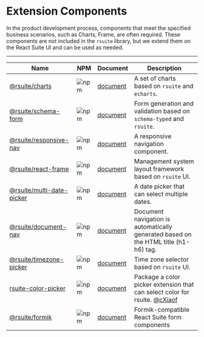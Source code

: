 # Extension Components

In the product development process, components that meet the specified business scenarios, such as Charts, Frame, are often required. These components are not included in the `rsuite` library, but we extend them on the React Suite UI and can be used as needed.

---

| Name                                           | NPM                           | Document                           | Description                                                                                       |
| ---------------------------------------------- | ----------------------------- | ---------------------------------- | ------------------------------------------------------------------------------------------------- |
| [@rsuite/charts][charts]                       | ![npm][npm-charts]            | [document][charts-docs]            | A set of charts based on `rsuite` and `echarts`.                                                  |
| [@rsuite/schema-form][schema-form]             | ![npm][npm-schema-form]       | [document][schema-form-docs]       | Form generation and validation based on `schema-typed` and `rsuite`.                              |
| [@rsuite/responsive-nav][nav]                  | ![npm][npm-responsive-nav]    | [document][nav-docs]               | A responsive navigation component.                                                                |
| [@rsuite/react-frame][frame]                   | ![npm][npm-react-frame]       | [document][frame-docs]             | Management system layout framework based on `rsuite` UI.                                          |
| [@rsuite/multi-date-picker][multi-date-picker] | ![npm][npm-multi-date-picker] | [document][multi-date-picker-docs] | A date picker that can select multiple dates.                                                     |
| [@rsuite/document-nav][document-nav]           | ![npm][npm-document-nav]      | [document][document-nav-docs]      | Document navigation is automatically generated based on the HTML title (h1-h6) tag.               |
| [@rsuite/timezone-picker][timezone-picker]     | ![npm][npm-timezone-picker]   | [document][timezone-picker-docs]   | Time zone selector based on `rsuite` UI.                                                          |
| [rsuite-color-picker][color-picker]            | ![npm][npm-color-picker]      | [document][color-picker-docs]      | Package a color picker extension that can select color for rsuite. [@cXiaof][color-picker-author] |
| [@rsuite/formik][rsuite/formik]                | ![npm][npm-formik]            | [document][formik-docs]            | Formik-compatible React Suite form components                                                     |

[rsuite/formik]: https://github.com/rsuite/formik
[formik-docs]: https://github.com/rsuite/formik#rsuiteformik
[schema-form]: https://github.com/rsuite/schema-form
[schema-form-docs]: https://rsuite.github.io/schema-form/
[charts]: https://github.com/rsuite/charts
[charts-docs]: https://charts.rsuitejs.com/
[nav]: https://github.com/rsuite/responsive-nav
[nav-docs]: https://rsuite.github.io/responsive-nav/
[frame]: https://github.com/rsuite/react-frame
[frame-docs]: https://rsuite.github.io/react-frame/
[multi-date-picker]: https://github.com/rsuite/multi-date-picker
[multi-date-picker-docs]: https://rsuite.github.io/multi-date-picker
[document-nav]: https://github.com/rsuite/document-nav
[document-nav-docs]: https://rsuite.github.io/document-nav/
[timezone-picker]: https://github.com/rsuite/timezone-picker
[timezone-picker-docs]: https://rsuite.github.io/timezone-picker/assets/
[color-picker]: https://github.com/cXiaof/rsuite-color-picker
[color-picker-docs]: https://cxiaof.github.io/rsuite-color-picker/assets/
[color-picker-author]: https://github.com/cXiaof
[npm-charts]: https://badge.fury.io/js/@rsuite%2Fcharts.svg
[npm-schema-form]: https://badge.fury.io/js/@rsuite%2Fschema-form.svg
[npm-responsive-nav]: https://badge.fury.io/js/@rsuite%2Fresponsive-nav.svg
[npm-react-frame]: https://badge.fury.io/js/@rsuite%2Freact-frame.svg
[npm-multi-date-picker]: https://badge.fury.io/js/@rsuite%2Fmulti-date-picker.svg
[npm-document-nav]: https://badge.fury.io/js/@rsuite%2Fdocument-nav.svg
[npm-timezone-picker]: https://badge.fury.io/js/@rsuite%2Ftimezone-picker.svg
[npm-color-picker]: https://badge.fury.io/js/rsuite-color-picker.svg
[npm-formik]: https://badge.fury.io/js/@rsuite%2Fformik.svg
